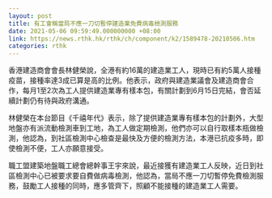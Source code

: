 ```yaml
---
layout: post
title: 有工會稱當局不應一刀切暫停建造業免費病毒檢測服務
date: 2021-05-06 09:59:49.000000000 +08:00
link: https://news.rthk.hk/rthk/ch/component/k2/1589478-20210506.htm
categories: rthk
---
```


香港建造商會會長林健榮說，全港有約16萬的建造業工人，現時已有約5萬人接種疫苗，接種率達3成已算是高的比例。他表示，政府與建造業議會及建造商會合作，每月1至2次為工人提供建造業專有樣本包，有關計劃到6月15日完結，會否延續計劃仍有待與政府溝通。

林健榮在本台節目《千禧年代》表示，除了提供建造業專有樣本包的計劃外，大型地盤亦有派流動檢測車到工地，為工人做定期檢測，他們亦可以自行取樣本瓶做檢測，他認為，到社區檢測中心檢查是最快及方便的檢測方法，本港已抗疫多時，即使檢測不便，工人亦願意接受。

職工盟建築地盤職工總會總幹事王宇來說，最近接獲有建造業工人反映，近日到社區檢測中心已被要求要自費做病毒檢測，他認為，當局不應一刀切暫停免費檢測服務，鼓勵工人接種的同時，應多管齊下，照顧不能接種的建造業工人需要。
